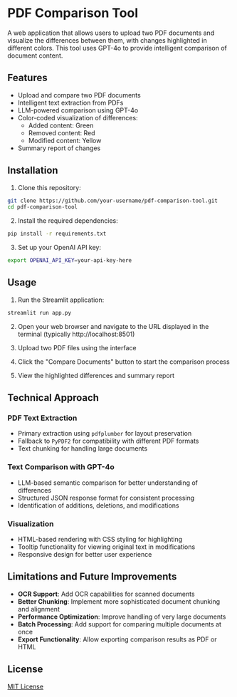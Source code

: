 # PDF Comparison Tool

A web application that allows users to upload two PDF documents and visualize the differences between them, with changes highlighted in different colors. This tool uses GPT-4o to provide intelligent comparison of document content.

## Features

- Upload and compare two PDF documents
- Intelligent text extraction from PDFs
- LLM-powered comparison using GPT-4o
- Color-coded visualization of differences:
  - Added content: Green
  - Removed content: Red
  - Modified content: Yellow
- Summary report of changes

## Installation

1. Clone this repository:
```bash
git clone https://github.com/your-username/pdf-comparison-tool.git
cd pdf-comparison-tool
```

2. Install the required dependencies:
```bash
pip install -r requirements.txt
```

3. Set up your OpenAI API key:
```bash
export OPENAI_API_KEY=your-api-key-here
```

## Usage

1. Run the Streamlit application:
```bash
streamlit run app.py
```

2. Open your web browser and navigate to the URL displayed in the terminal (typically http://localhost:8501)

3. Upload two PDF files using the interface

4. Click the "Compare Documents" button to start the comparison process

5. View the highlighted differences and summary report

## Technical Approach

### PDF Text Extraction
- Primary extraction using `pdfplumber` for layout preservation
- Fallback to `PyPDF2` for compatibility with different PDF formats
- Text chunking for handling large documents

### Text Comparison with GPT-4o
- LLM-based semantic comparison for better understanding of differences
- Structured JSON response format for consistent processing
- Identification of additions, deletions, and modifications

### Visualization
- HTML-based rendering with CSS styling for highlighting
- Tooltip functionality for viewing original text in modifications
- Responsive design for better user experience

## Limitations and Future Improvements

- **OCR Support**: Add OCR capabilities for scanned documents
- **Better Chunking**: Implement more sophisticated document chunking and alignment
- **Performance Optimization**: Improve handling of very large documents
- **Batch Processing**: Add support for comparing multiple documents at once
- **Export Functionality**: Allow exporting comparison results as PDF or HTML

## License

[MIT License](LICENSE)